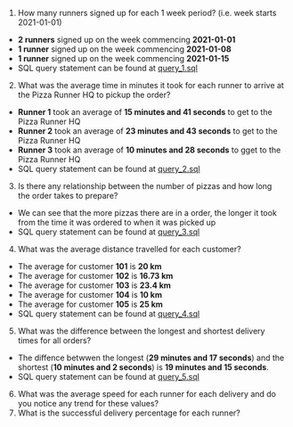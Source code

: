 1. How many runners signed up for each 1 week period? (i.e. week starts 2021-01-01)

- **2 runners** signed up on the week commencing **2021-01-01**
- **1 runner** signed up on the week commencing **2021-01-08**
- **1 runner** signed up on the week commencing **2021-01-15**
- SQL query statement can be found at [query_1.sql](query_1.sql)

2. What was the average time in minutes it took for each runner to arrive at the Pizza Runner HQ to pickup the order?

- **Runner 1** took an average of **15 minutes and 41 seconds** to get to the Pizza Runner HQ
- **Runner 2** took an average of **23 minutes and 43 seconds**
to get to the Pizza Runner HQ
- **Runner 3** took an average of **10 minutes and 28 seconds** to gget to the Pizza Runner HQ
- SQL query statement can be found at [query_2.sql](query_2.sql)


3. Is there any relationship between the number of pizzas and how long the order takes to prepare?

- We can see that the more pizzas there are in a order, the longer it took from the time it was ordered to when it was picked up
- SQL query statement can be found at [query_3.sql](query_3.sql)

4. What was the average distance travelled for each customer?

- The average for customer **101** is **20 km**
- The average for customer **102** is **16.73 km**
- The average for customer **103** is **23.4 km**
- The average for customer **104** is **10 km**
- The average for customer **105** is **25 km**
- SQL query statement can be found at [query_4.sql](query_4.sql)

5. What was the difference between the longest and shortest delivery times for all orders?

- The diffence betwwen the longest (**29 minutes and 17 seconds**) and the shortest (**10 minutes and 2 seconds**) is **19 minutes and 15 seconds**.
- SQL query statement can be found at [query_5.sql](query_5.sql)

6. What was the average speed for each runner for each delivery and do you notice any trend for these values?
7. What is the successful delivery percentage for each runner?
